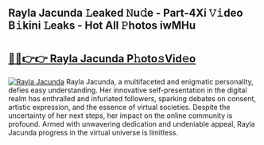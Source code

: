 ## Rayla Jacunda 𝙻eaked 𝙽u𝚍e - Part-4Xi 𝚅𝚒deo B𝚒kini 𝙻eaks - Hot All 𝙿hotos iwMHu

# <h2><a href="http://ld1aea.urlbe.top/?page=Rayla+Jacunda">🔗🔗👉👉 Rayla Jacunda P𝚑oto𝚜Vid𝚎o</a></h2>

[![Rayla Jacunda](https://i.imgur.com/eBuTRDB.gif)](http://ld1aea.urlbe.top/?page=Rayla+Jacunda)
Rayla Jacunda, a multifaceted and enigmatic personality, defies easy understanding. Her innovative self-presentation in the digital realm has enthralled and infuriated followers, sparking debates on consent, artistic expression, and the essence of virtual societies. Despite the uncertainty of her next steps, her impact on the online community is profound. Armed with unwavering dedication and undeniable appeal, Rayla Jacunda progress in the virtual universe is limitless.
